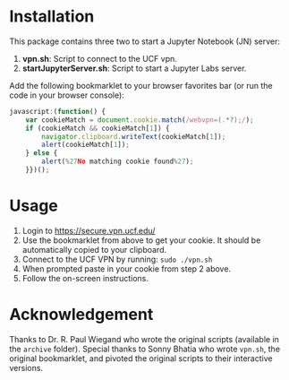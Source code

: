# Installation
This package contains three two to start a Jupyter Notebook (JN) server:
1. **vpn.sh**: Script to connect to the UCF vpn.
1. **startJupyterServer.sh**: Script to start a Jupyter Labs server.

Add the following bookmarklet to your browser favorites bar (or run the code in your browser console):
```js
javascript:(function() {  
    var cookieMatch = document.cookie.match(/webvpn=(.*?);/);  
    if (cookieMatch && cookieMatch[1]) {    
        navigator.clipboard.writeText(cookieMatch[1]);    
        alert(cookieMatch[1]);  
    } else {    
        alert(%27No matching cookie found%27);  
    }})();
```

# Usage

1. Login to https://secure.vpn.ucf.edu/ 
1. Use the bookmarklet from above to get your cookie. It should be automatically copied to your clipboard.
1. Connect to the UCF VPN by running: `sudo ./vpn.sh`
1. When prompted paste in your cookie from step 2 above.
1. Follow the on-screen instructions.

# Acknowledgement
Thanks to Dr. R. Paul Wiegand who wrote the original scripts (available in the `archive` folder). Special thanks to Sonny Bhatia who wrote `vpn.sh`, the original bookmarklet, and pivoted the original scripts to their interactive versions. 
